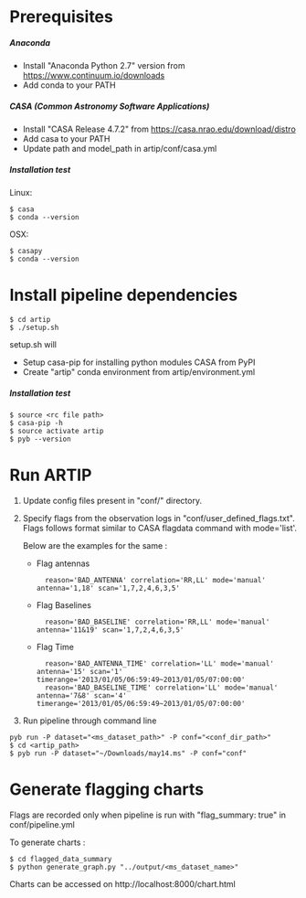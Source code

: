 # Prerequisites
##### Anaconda
- Install "Anaconda Python 2.7" version from https://www.continuum.io/downloads
- Add conda to your PATH

##### CASA (Common Astronomy Software Applications)
- Install "CASA Release 4.7.2" from https://casa.nrao.edu/download/distro
- Add casa to your PATH
- Update path and model_path in artip/conf/casa.yml 

##### Installation test
Linux:

    $ casa       
    $ conda --version

OSX:

    $ casapy       
    $ conda --version


# Install pipeline dependencies
    $ cd artip        
	$ ./setup.sh

setup.sh will

- Setup casa-pip for installing python modules CASA from PyPI
- Create "artip" conda environment from artip/environment.yml  

##### Installation test
    $ source <rc file path>
    $ casa-pip -h
    $ source activate artip
    $ pyb --version
    
# Run ARTIP
   1. Update config files present in "conf/" directory.
   2. Specify flags from the observation logs in "conf/user_defined_flags.txt". 
      Flags follows format similar to CASA flagdata command with mode='list'. 
      
      Below are the examples for the same :
        * Flag antennas

                reason='BAD_ANTENNA' correlation='RR,LL' mode='manual' antenna='1,18' scan='1,7,2,4,6,3,5'
        * Flag Baselines
              
                reason='BAD_BASELINE' correlation='RR,LL' mode='manual' antenna='11&19' scan='1,7,2,4,6,3,5'   
        * Flag Time
                
                reason='BAD_ANTENNA_TIME' correlation='LL' mode='manual' antenna='15' scan='1' timerange='2013/01/05/06:59:49~2013/01/05/07:00:00'
                reason='BAD_BASELINE_TIME' correlation='LL' mode='manual' antenna='7&8' scan='4' timerange='2013/01/05/06:59:49~2013/01/05/07:00:00'
    
   3. Run pipeline through command line
    
    pyb run -P dataset="<ms_dataset_path>" -P conf="<conf_dir_path>"
    $ cd <artip_path>
    $ pyb run -P dataset="~/Downloads/may14.ms" -P conf="conf"
    
# Generate flagging charts 
Flags are recorded only when pipeline is run with "flag_summary: true" in conf/pipeline.yml

To generate charts :
    
    $ cd flagged_data_summary
    $ python generate_graph.py "../output/<ms_dataset_name>"  
    
Charts can be accessed on http://localhost:8000/chart.html